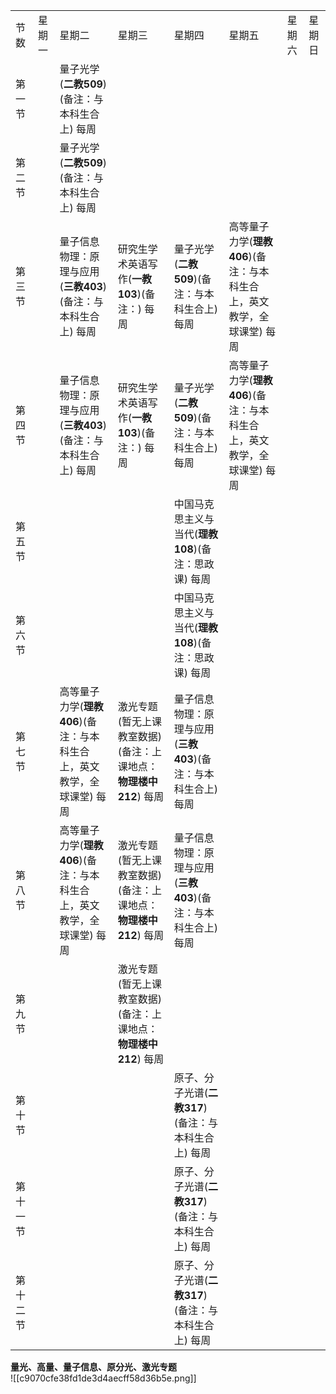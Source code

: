 
|      |     |                                           |                                        |                                       |                                           |     |     |
| ---- | --- | ----------------------------------------- | -------------------------------------- | ------------------------------------- | ----------------------------------------- | --- | --- |
| 节数   | 星期一 | 星期二                                       | 星期三                                    | 星期四                                   | 星期五                                       | 星期六 | 星期日 |
| 第一节  |     | 量子光学(**二教509**)(备注：与本科生合上) 每周             |                                        |                                       |                                           |     |     |
| 第二节  |     | 量子光学(**二教509**)(备注：与本科生合上) 每周             |                                        |                                       |                                           |     |     |
| 第三节  |     | 量子信息物理：原理与应用(**三教403**)(备注：与本科生合上) 每周     | 研究生学术英语写作(**一教103**)(备注：) 每周           | 量子光学(**二教509**)(备注：与本科生合上) 每周         | 高等量子力学(**理教406**)(备注：与本科生合上，英文教学，全球课堂) 每周 |     |     |
| 第四节  |     | 量子信息物理：原理与应用(**三教403**)(备注：与本科生合上) 每周     | 研究生学术英语写作(**一教103**)(备注：) 每周           | 量子光学(**二教509**)(备注：与本科生合上) 每周         | 高等量子力学(**理教406**)(备注：与本科生合上，英文教学，全球课堂) 每周 |     |     |
| 第五节  |     |                                           |                                        | 中国马克思主义与当代(**理教108**)(备注：思政课) 每周      |                                           |     |     |
| 第六节  |     |                                           |                                        | 中国马克思主义与当代(**理教108**)(备注：思政课) 每周      |                                           |     |     |
| 第七节  |     | 高等量子力学(**理教406**)(备注：与本科生合上，英文教学，全球课堂) 每周 | 激光专题(暂无上课教室数据)(备注：上课地点：**物理楼中212**) 每周 | 量子信息物理：原理与应用(**三教403**)(备注：与本科生合上) 每周 |                                           |     |     |
| 第八节  |     | 高等量子力学(**理教406**)(备注：与本科生合上，英文教学，全球课堂) 每周 | 激光专题(暂无上课教室数据)(备注：上课地点：**物理楼中212**) 每周 | 量子信息物理：原理与应用(**三教403**)(备注：与本科生合上) 每周 |                                           |     |     |
| 第九节  |     |                                           | 激光专题(暂无上课教室数据)(备注：上课地点：**物理楼中212**) 每周 |                                       |                                           |     |     |
| 第十节  |     |                                           |                                        | 原子、分子光谱(**二教317**)(备注：与本科生合上) 每周      |                                           |     |     |
| 第十一节 |     |                                           |                                        | 原子、分子光谱(**二教317**)(备注：与本科生合上) 每周      |                                           |     |     |
| 第十二节 |     |                                           |                                        | 原子、分子光谱(**二教317**)(备注：与本科生合上) 每周      |                                           |     |     |
**量光、高量、量子信息、原分光、激光专题**  
![[c9070cfe38fd1de3d4aecff58d36b5e.png]]  
